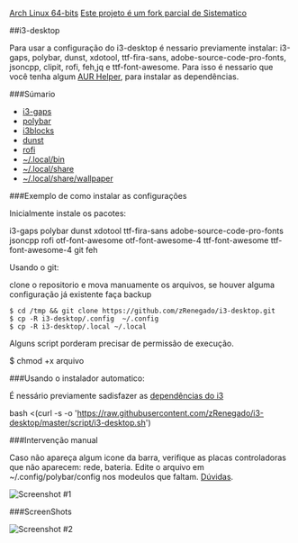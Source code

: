 [Arch Linux 64-bits](https://archlinux.org)
[Este projeto é um fork parcial de Sistematico](https://github.com/sistematico/majestic)

##i3-desktop

Para usar a configuração do i3-desktop é nessario previamente instalar: i3-gaps, polybar, dunst, xdotool, ttf-fira-sans, adobe-source-code-pro-fonts, jsoncpp, clipit, rofi, feh,jq e ttf-font-awesome.
Para isso é nessario que você tenha algum [AUR Helper](https://wiki.archlinux.org/index.php/AUR_helpers_(Portugu%C3%AAs)), para instalar as dependências.

###Súmario

- [i3-gaps](https://github.com/zRenegado/i3-desktop/blob/master/.config/i3/config)
- [polybar](https://github.com/zRenegado/i3-desktop/blob/master/.config/polybar/config)
- [i3blocks](https://github.com/zRenegado/i3-desktop/tree/master/.config/i3blocks)
- [dunst](https://github.com/zRenegado/i3-desktop/tree/master/.config/dunst)
- [rofi](https://github.com/zRenegado/i3-desktop/blob/master/.config/rofi/config.rasi)
- [~/.local/bin](https://github.com/zRenegado/i3-desktop/tree/master/.local/bin)
- [~/.local/share](https://github.com/zRenegado/i3-desktop/tree/master/.local/share)
- [~/.local/share/wallpaper](https://github.com/zRenegado/i3-desktop/tree/master/.local/share/wallpaper)

###Exemplo de como instalar as configurações

Inicialmente instale os pacotes:

i3-gaps polybar dunst xdotool ttf-fira-sans adobe-source-code-pro-fonts jsoncpp rofi otf-font-awesome otf-font-awesome-4 ttf-font-awesome ttf-font-awesome-4 git feh

Usando o git:

clone o repositorio e mova manuamente os arquivos, se houver alguma configuração já existente faça backup

	$ cd /tmp && git clone https://github.com/zRenegado/i3-desktop.git
	$ cp -R i3-desktop/.config  ~/.config
	$ cp -R i3-desktop/.local ~/.local

Alguns script porderam precisar de permissão de execução.

  $ chmod +x arquivo

###Usando o instalador automatico:

É nessário previamente sadisfazer as [dependências do i3](https://github.com/zRenegado/i3-desktop/blob/master/README.md#i3-desktop)

  bash <(curl -s -o 'https://raw.githubusercontent.com/zRenegado/i3-desktop/master/script/i3-desktop.sh')

###Intervenção manual

Caso não apareça algum icone da barra, verifique as placas controladoras que não aparecem: rede, bateria. Edite o arquivo em ~/.config/polybar/config nos modeulos que faltam. [Dúvidas](https://github.com/jaagr/polybar/wiki/Compiling).

![Screenshot #1][screenshot1]

[screenshot1]:https://github.com/zRenegado/i3-desktop/blob/master/.Screeshot/barra.png "Screnshot #1"

###ScreenShots

![Screenshot #2][screenshot2]

[screenshot2]:https://github.com/zRenegado/i3-desktop/blob/master/.Screeshot/i3.png "Screnshot #2"
